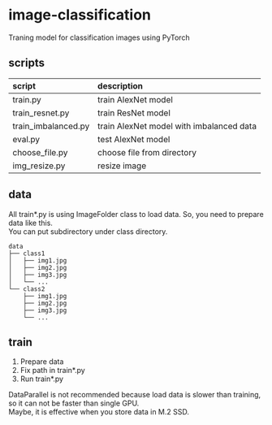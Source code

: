 # image-classification
Traning model for classification images using PyTorch


## scripts
| script              | description                              |
| :------------------ | :--------------------------------------- |
| train.py            | train AlexNet model                      |
| train_resnet.py     | train ResNet model                       |
| train_imbalanced.py | train AlexNet model with imbalanced data |
| eval.py             | test AlexNet model                       |
| choose_file.py      | choose file from directory               |
| img_resize.py       | resize image                             |


## data
All train*.py is using ImageFolder class to load data.
So, you need to prepare data like this.  
You can put subdirectory under class directory.

```
data
├── class1
│   ├── img1.jpg
│   ├── img2.jpg
│   ├── img3.jpg
│   └── ...
└── class2
    ├── img1.jpg
    ├── img2.jpg
    ├── img3.jpg
    └── ...
```

## train
1. Prepare data
2. Fix path in train*.py
3. Run train*.py

DataParallel is not recommended because load data is slower than training,
so it can not be faster than single GPU.  
Maybe, it is effective when you store data in M.2 SSD.